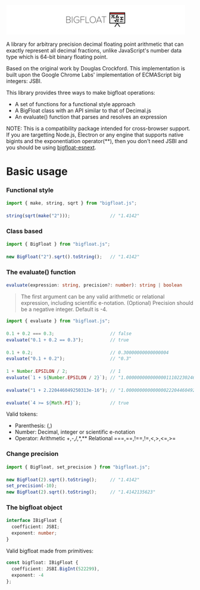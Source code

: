 [![BigFloat](https://raw.githubusercontent.com/davidmartinez10/bigfloat-esnext/master/bigfloat.jpg)](https://github.com/davidmartinez10/bigfloat)

A library for arbitrary precision decimal floating point arithmetic that can exactly represent all decimal fractions,
unlike JavaScript's number data type which is 64-bit binary floating point.

Based on the original work by Douglas Crockford.
This implementation is built upon the Google Chrome Labs' implementation of ECMAScript big integers: JSBI.

This library provides three ways to make bigfloat operations:
  - A set of functions for a functional style approach
  - A BigFloat class with an API similar to that of Decimal.js
  - An evaluate() function that parses and resolves an expression

NOTE: This is a compatibility package intended for cross-browser support. If you are targetting Node.js, Electron or any engine that supports native bigints and the exponentiation operator(**), then you don't need JSBI and you should be using [bigfloat-esnext](https://github.com/davidmartinez10/bigfloat-esnext).

# Basic usage
### Functional style
```typescript
import { make, string, sqrt } from "bigfloat.js";

string(sqrt(make("2")));               // "1.4142"
```

### Class based
```typescript
import { BigFloat } from "bigfloat.js";

new BigFloat("2").sqrt().toString();   // "1.4142"
```

### The evaluate() function
```typescript
evaluate(expression: string, precision?: number): string | boolean
```
>The first argument can be any valid arithmetic or relational expression, including scientific e-notation.
>(Optional) Precision should be a negative integer. Default is -4.
```typescript
import { evaluate } from "bigfloat.js";

0.1 + 0.2 === 0.3;                     // false
evaluate("0.1 + 0.2 == 0.3");          // true

0.1 + 0.2;                             // 0.30000000000000004
evaluate("0.1 + 0.2");                 // "0.3"

1 + Number.EPSILON / 2;                // 1
evaluate(`1 + ${Number.EPSILON / 2}`); // "1.00000000000000011102230246251565"

evaluate("1 + 2.220446049250313e-16"); // "1.0000000000000002220446049250313"

evaluate(`4 >= ${Math.PI}`);           // true
```

Valid tokens:
  - Parenthesis: (,)
  - Number: Decimal, integer or scientific e-notation
  - Operator: Arithmetic +,-,/,\*,\*\* Relational =\=\=,=\=,!==,!=,<,>,<=,>=
### Change precision
```typescript
import { BigFloat, set_precision } from "bigfloat.js";

new BigFloat(2).sqrt().toString();     // "1.4142"
set_precision(-10);
new BigFloat(2).sqrt().toString();     // "1.4142135623"
```
### The bigfloat object
```typescript
interface IBigFloat {
  coefficient: JSBI;
  exponent: number;
}
```
Valid bigfloat made from primitives:
```typescript
const bigfloat: IBigFloat {
  coefficient: JSBI.BigInt(522299),
  exponent: -4
};
```
